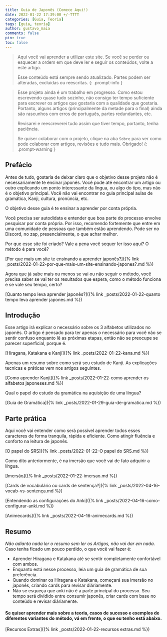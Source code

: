 ```yaml
---
title: Guia de Japonês (Comece Aqui!)
date: 2022-01-22 17:39:00 +/-TTTT
categories: [Guia, Teoria]
tags: [guia, teoria]
author: gustavo_maia
comments: false
pin: true
toc: false
---
```


> Aqui você vai aprender a utilizar este site. Se você se perder ou esquecer a ordem em que deve ler e seguir os conteúdos, volte a este artigo.
>
> Esse conteúdo está sempre sendo atualizado. Partes podem ser alteradas, excluídas ou reescritas.
{: .prompt-info }

> Esse projeto ainda é um trabalho em progresso. Como estou escrevendo quase tudo sozinho, não consigo ter tempo suficiente para escrever os artigos que gostaria com a qualidade que gostaria. Portanto, alguns artigos (principalmente da metade para o final) ainda são rascunhos com erros de português, partes redundantes, etc.
>
> Revisarei e reescreverei tudo assim que tiver tempo, portanto, tenha paciência.
>
> Se quiser colaborar com o projeto, clique na aba `Sobre` para ver como pode colaborar com artigos, revisões e tudo mais. Obrigado!
{: .prompt-warning }

## Prefácio

Antes de tudo, gostaria de deixar claro que o objetivo desse projeto não é necessariamente te ensinar japonês. Você pode até encontrar um artigo ou outro explicando um ponto interessante da língua, ou algo do tipo, mas não é o objetivo principal. Você não vai encontrar no guia principal aulas de gramática, Kanji, cultura, pronúncia, etc.

O objetivo desse guia é te ensinar a aprender por conta própria.

Você precisa ser autodidata e entender que boa parte do processo envolve pesquisar por conta própria. Por isso, recomendo fortemente que entre em uma comunidade de pessoas que também estão aprendendo. Pode ser no Discord, no zap, presencialmente, o que achar melhor.

Por que esse site foi criado? Vale a pena você sequer ler isso aqui? O método é para você?

[Por que mais um site te ensinando a aprender japonês?]({% link _posts/2022-01-22-por-que-mais-um-site-ensinando-japones?.md %})

Agora que já sabe mais ou menos se vai ou não seguir o método, você precisa saber se vai ter os resultados que espera, como o método funciona e se vale seu tempo, certo?

[Quanto tempo leva aprender japonês?]({% link _posts/2022-01-22-quanto tempo leva aprender japones.md %})

## Introdução

Esse artigo irá explicar o necessário sobre os 3 alfabetos utilizados no japonês. O artigo é pensado para ter apenas o necessário para você não se sentir confuso enquanto lê as próximas etapas, então não se preocupe se parecer superficial, porque é.

[Hiragana, Katakana e Kanji]({% link _posts/2022-01-22-kana.md %})


Apenas um resumo sobre como será seu estudo de Kanji. As explicações tecnicas e práticas vem nos artigos seguintes.

[Como aprender Kanji]({% link _posts/2022-01-22-como aprender os alfabetos japoneses.md %})

Qual o papel do estudo da gramática na aquisição de uma língua?

[Guia de Gramática]({% link _posts/2022-01-29-guia-de-gramatica.md %})

## Parte prática

Aqui você vai entender como será possível aprender todos esses caracteres de forma tranquila, rápida e eficiente. Como atingir fluência e conforto na leitura de japonês.

[O papel do SRS]({% link _posts/2022-01-22-O papel do SRS.md %})

Como dito anteriormente, é na imersão que você vai de fato adquirir a língua.

[Imersão]({% link _posts/2022-01-22-imersao.md %})

[Cards de vocabulário ou cards de sentença?]({% link _posts/2022-04-16-vocab-vs-sentença.md %})

[Entendendo as configurações do Anki]({% link _posts/2022-04-16-como-configurar-anki.md %})

[Animecards]({% link _posts/2022-04-16-animecards.md %})

## Resumo
*Não adianta nada ler o resumo sem ler os Artigos, não vai dar em nada.*
Caso tenha ficado um pouco perdido, o que você vai fazer é:
* Aprender Hiragana e Katakana até se sentir completamente confortável com ambos.
* Enquanto está nesse processo, leia um guia de gramática de sua preferência.
* Quando dominar os Hiragana e Katakana, começará sua imersão no japonês, criando cards para revisar diáriamente.
* Não se esqueça que anki não é a parte principal do processo. Seu tempo será dividido entre consumir japonês, criar cards com base no conteúdo e revisar diáriamente.

#### Se quiser aprender mais sobre a teoria, casos de sucesso e exemplos de diferentes variantes do método, vá em frente, o que eu tenho está abaixo.

[Recursos Extras]({% link _posts/2022-01-22-recursos extras.md %})